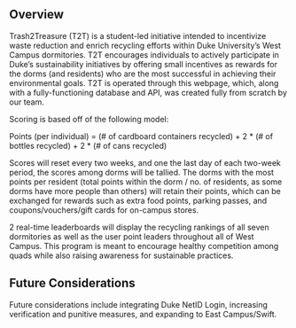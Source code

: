 ## **Overview**

Trash2Treasure (T2T) is a student-led initiative intended to incentivize waste reduction and enrich recycling efforts within Duke University’s West Campus dormitories. T2T encourages individuals to actively participate in Duke’s sustainability initiatives by offering small incentives as rewards for the dorms (and residents) who are the most successful in achieving their environmental goals. T2T is operated through this webpage, which, along with a fully-functioning database and API, was created fully from scratch by our team.

Scoring is based off of the following model: 

Points (per individual) = (# of cardboard containers recycled) + 2 * (# of bottles recycled) + 2 * (# of cans recycled)

Scores will reset every two weeks, and one the last day of each two-week period, the scores among dorms will be tallied. The dorms with the most points per resident (total points within the dorm / no. of residents, as some dorms have more people than others) will retain their points, which can be exchanged for rewards such as extra food points, parking passes, and coupons/vouchers/gift cards for on-campus stores. 

2 real-time leaderboards will display the recycling rankings of all seven dormitories as well as the user point leaders throughout all of West Campus. This program is meant to encourage healthy competition among quads while also raising awareness for sustainable practices. 

## **Future Considerations**

Future considerations include integrating Duke NetID Login, increasing verification and punitive measures, and expanding to East Campus/Swift. 
